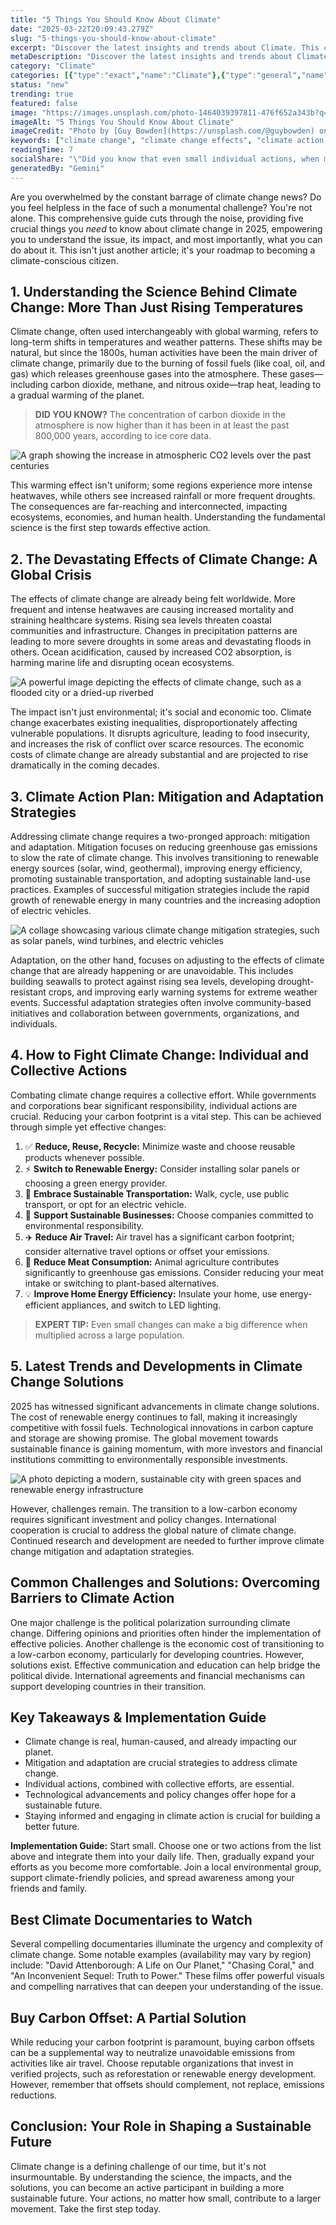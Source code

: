 ```yaml
---
title: "5 Things You Should Know About Climate"
date: "2025-03-22T20:09:43.279Z"
slug: "5-things-you-should-know-about-climate"
excerpt: "Discover the latest insights and trends about Climate. This comprehensive guide covers everything you need to know about Climate in 2025."
metaDescription: "Discover the latest insights and trends about Climate. This comprehensive guide covers everything you need to know about Climate in 2025."
category: "Climate"
categories: [{"type":"exact","name":"Climate"},{"type":"general","name":"Environmental Science"},{"type":"medium","name":"Atmospheric Modeling"},{"type":"specific","name":"Climate Projections"},{"type":"niche","name":"GCM Calibration"}]
status: "new"
trending: true
featured: false
image: "https://images.unsplash.com/photo-1464039397811-476f652a343b?q=85&w=1200&fit=max&fm=webp&auto=compress"
imageAlt: "5 Things You Should Know About Climate"
imageCredit: "Photo by [Guy Bowden](https://unsplash.com/@guybowden) on Unsplash"
keywords: ["climate change", "climate change effects", "climate action plan", "how to fight climate change", "climate change solutions", "best climate documentaries", "climate change news", "buy carbon offset", "climate change mitigation strategies", "sustainable climate solutions"]
readingTime: 7
socialShare: "\"Did you know that even small individual actions, when multiplied across a population, can create a significant impact on climate change?  Start small, but start now.\""
generatedBy: "Gemini"
---
```




Are you overwhelmed by the constant barrage of climate change news?  Do you feel helpless in the face of such a monumental challenge? You're not alone.  This comprehensive guide cuts through the noise, providing five crucial things you *need* to know about climate change in 2025, empowering you to understand the issue, its impact, and most importantly, what you can do about it.  This isn't just another article; it's your roadmap to becoming a climate-conscious citizen.

## 1. Understanding the Science Behind Climate Change: More Than Just Rising Temperatures

Climate change, often used interchangeably with global warming, refers to long-term shifts in temperatures and weather patterns.  These shifts may be natural, but since the 1800s, human activities have been the main driver of climate change, primarily due to the burning of fossil fuels (like coal, oil, and gas) which releases greenhouse gases into the atmosphere.  These gases—including carbon dioxide, methane, and nitrous oxide—trap heat, leading to a gradual warming of the planet.

> **DID YOU KNOW?**  The concentration of carbon dioxide in the atmosphere is now higher than it has been in at least the past 800,000 years, according to ice core data.

![A graph showing the increase in atmospheric CO2 levels over the past centuries](https://images.unsplash.com/photo-1552799446-159ba9523315?q=85&w=1200&fit=max&fm=webp&auto=compress)

This warming effect isn't uniform; some regions experience more intense heatwaves, while others see increased rainfall or more frequent droughts.  The consequences are far-reaching and interconnected, impacting ecosystems, economies, and human health.  Understanding the fundamental science is the first step towards effective action.

## 2. The Devastating Effects of Climate Change: A Global Crisis

The effects of climate change are already being felt worldwide.  More frequent and intense heatwaves are causing increased mortality and straining healthcare systems.  Rising sea levels threaten coastal communities and infrastructure.  Changes in precipitation patterns are leading to more severe droughts in some areas and devastating floods in others.  Ocean acidification, caused by increased CO2 absorption, is harming marine life and disrupting ocean ecosystems.

![A powerful image depicting the effects of climate change, such as a flooded city or a dried-up riverbed](https://images.unsplash.com/photo-1570358934836-6802981e481e?q=85&w=1200&fit=max&fm=webp&auto=compress)

The impact isn't just environmental; it's social and economic too.  Climate change exacerbates existing inequalities, disproportionately affecting vulnerable populations.  It disrupts agriculture, leading to food insecurity, and increases the risk of conflict over scarce resources.  The economic costs of climate change are already substantial and are projected to rise dramatically in the coming decades.

## 3.  Climate Action Plan: Mitigation and Adaptation Strategies

Addressing climate change requires a two-pronged approach: mitigation and adaptation.  Mitigation focuses on reducing greenhouse gas emissions to slow the rate of climate change.  This involves transitioning to renewable energy sources (solar, wind, geothermal), improving energy efficiency, promoting sustainable transportation, and adopting sustainable land-use practices.  Examples of successful mitigation strategies include the rapid growth of renewable energy in many countries and the increasing adoption of electric vehicles.

![A collage showcasing various climate change mitigation strategies, such as solar panels, wind turbines, and electric vehicles](https://images.unsplash.com/photo-1464039397811-476f652a343b?q=85&w=1200&fit=max&fm=webp&auto=compress)

Adaptation, on the other hand, focuses on adjusting to the effects of climate change that are already happening or are unavoidable.  This includes building seawalls to protect against rising sea levels, developing drought-resistant crops, and improving early warning systems for extreme weather events.  Successful adaptation strategies often involve community-based initiatives and collaboration between governments, organizations, and individuals.

## 4. How to Fight Climate Change: Individual and Collective Actions

Combating climate change requires a collective effort.  While governments and corporations bear significant responsibility, individual actions are crucial.  Reducing your carbon footprint is a vital step. This can be achieved through simple yet effective changes:

1. ✅ **Reduce, Reuse, Recycle:** Minimize waste and choose reusable products whenever possible.
2. ⚡ **Switch to Renewable Energy:** Consider installing solar panels or choosing a green energy provider.
3. 🚗 **Embrace Sustainable Transportation:** Walk, cycle, use public transport, or opt for an electric vehicle.
4. 🌱 **Support Sustainable Businesses:** Choose companies committed to environmental responsibility.
5. ✈️ **Reduce Air Travel:**  Air travel has a significant carbon footprint; consider alternative travel options or offset your emissions.
6. 🥩 **Reduce Meat Consumption:** Animal agriculture contributes significantly to greenhouse gas emissions.  Consider reducing your meat intake or switching to plant-based alternatives.
7. 💡 **Improve Home Energy Efficiency:**  Insulate your home, use energy-efficient appliances, and switch to LED lighting.

> **EXPERT TIP:**  Even small changes can make a big difference when multiplied across a large population.

## 5.  Latest Trends and Developments in Climate Change Solutions

2025 has witnessed significant advancements in climate change solutions.  The cost of renewable energy continues to fall, making it increasingly competitive with fossil fuels.  Technological innovations in carbon capture and storage are showing promise.  The global movement towards sustainable finance is gaining momentum, with more investors and financial institutions committing to environmentally responsible investments.

![A photo depicting a modern, sustainable city with green spaces and renewable energy infrastructure](https://images.unsplash.com/photo-1472114864173-39596323454f?q=85&w=1200&fit=max&fm=webp&auto=compress)

However, challenges remain.  The transition to a low-carbon economy requires significant investment and policy changes.  International cooperation is crucial to address the global nature of climate change.  Continued research and development are needed to further improve climate change mitigation and adaptation strategies.

## Common Challenges and Solutions: Overcoming Barriers to Climate Action

One major challenge is the political polarization surrounding climate change.  Differing opinions and priorities often hinder the implementation of effective policies.  Another challenge is the economic cost of transitioning to a low-carbon economy, particularly for developing countries.  However, solutions exist.  Effective communication and education can help bridge the political divide.  International agreements and financial mechanisms can support developing countries in their transition.

## Key Takeaways & Implementation Guide

*   Climate change is real, human-caused, and already impacting our planet.
*   Mitigation and adaptation are crucial strategies to address climate change.
*   Individual actions, combined with collective efforts, are essential.
*   Technological advancements and policy changes offer hope for a sustainable future.
*   Staying informed and engaging in climate action is crucial for building a better future.

**Implementation Guide:**  Start small. Choose one or two actions from the list above and integrate them into your daily life.  Then, gradually expand your efforts as you become more comfortable.  Join a local environmental group, support climate-friendly policies, and spread awareness among your friends and family.

## Best Climate Documentaries to Watch

Several compelling documentaries illuminate the urgency and complexity of climate change.  Some notable examples (availability may vary by region) include:  "David Attenborough: A Life on Our Planet,"  "Chasing Coral," and "An Inconvenient Sequel: Truth to Power." These films offer powerful visuals and compelling narratives that can deepen your understanding of the issue.

## Buy Carbon Offset: A Partial Solution

While reducing your carbon footprint is paramount, buying carbon offsets can be a supplemental way to neutralize unavoidable emissions from activities like air travel. Choose reputable organizations that invest in verified projects, such as reforestation or renewable energy development.  However, remember that offsets should complement, not replace, emissions reductions.

## Conclusion:  Your Role in Shaping a Sustainable Future

Climate change is a defining challenge of our time, but it's not insurmountable.  By understanding the science, the impacts, and the solutions, you can become an active participant in building a more sustainable future.  Your actions, no matter how small, contribute to a larger movement.  Take the first step today.

